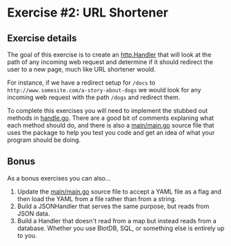 # Exercise #2: URL Shortener

## Exercise details

The goal of this exercise is to create an [http.Handler](https://golang.org/pkg/net/http/#Handler) that will look at the path of any incoming web request and determine if it should redirect the user to a new page, much like URL shortener would.

For instance, if we have a redirect setup for `/docs` to `http://www.somesite.com/a-story-about-dogs` we would look for any incoming web request with the path `/dogs` and redirect them.

To complete this exercises you will need to implement the stubbed out methods in [handle.go](./handle.go). There are a good bit of comments explaning what each method should do, and there is also a [main/main.go](./mian/main.go) source file that uses the package to help you test you code and get an idea of what your program should be doing.

## Bonus

As a bonus exercises you can also...

1. Update the [main/main.go](./mian/main.go) source file to accept a YAML file as a flag and then load the YAML from a file rather than from a string.
2. Build a JSONHandler that serves the same purpose, but reads from JSON data.
3. Build a Handler that doesn't read from a map but instead reads from a database. Whether you use BlotDB, SQL, or something else is entirely up to you.